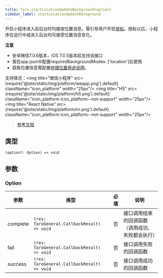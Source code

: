 ```yaml
---
title: Taro.startLocationUpdateBackground(option)
sidebar_label: startLocationUpdateBackground
---
```


开启小程序进入前后台时均接收位置消息，需引导用户开启[授权](./apis/open-api/authorize/authorize.md#后台定位)。授权以后，小程序在运行中或进入后台均可接受位置消息变化。

**注意**
- 安卓微信7.0.6版本，iOS 7.0.5版本起支持该接口
- 需在app.json中配置requiredBackgroundModes: ['location']后使用
- 获取位置信息需配置[地理位置用途说明](https://developers.weixin.qq.com/miniprogram/dev/reference/configuration/app.html#permission)。

支持情况：<img title="微信小程序" src={require('@site/static/img/platform/weapp.png').default} className="icon_platform" width="25px"/> <img title="H5" src={require('@site/static/img/platform/h5.png').default} className="icon_platform icon_platform--not-support" width="25px"/> <img title="React Native" src={require('@site/static/img/platform/rn.png').default} className="icon_platform icon_platform--not-support" width="25px"/>

> [参考文档](https://developers.weixin.qq.com/miniprogram/dev/api/location/wx.startLocationUpdateBackground.html)

## 类型

```tsx
(option?: Option) => void
```

## 参数

### Option

| 参数 | 类型 | 必填 | 说明 |
| --- | --- | :---: | --- |
| complete | `(res: TaroGeneral.CallbackResult) => void` | 否 | 接口调用结束的回调函数（调用成功、失败都会执行） |
| fail | `(res: TaroGeneral.CallbackResult) => void` | 否 | 接口调用失败的回调函数 |
| success | `(res: TaroGeneral.CallbackResult) => void` | 否 | 接口调用成功的回调函数 |
